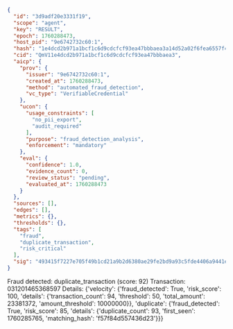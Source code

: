```json
{
  "id": "3d9adf20e3331f19",
  "scope": "agent",
  "key": "RESULT",
  "epoch": 1760288473,
  "host_pid": "9e6742732c60:1",
  "hash": "1e4dcd2b971a1bcf1c6d9cdcfcf93ea47bbbaea3a14d52a02f6fea6557f49e49",
  "cid": "QmV11e4dcd2b971a1bcf1c6d9cdcfcf93ea47bbbaea3",
  "aicp": {
    "prov": {
      "issuer": "9e6742732c60:1",
      "created_at": 1760288473,
      "method": "automated_fraud_detection",
      "vc_type": "VerifiableCredential"
    },
    "ucon": {
      "usage_constraints": [
        "no_pii_export",
        "audit_required"
      ],
      "purpose": "fraud_detection_analysis",
      "enforcement": "mandatory"
    },
    "eval": {
      "confidence": 1.0,
      "evidence_count": 0,
      "review_status": "pending",
      "evaluated_at": 1760288473
    }
  },
  "sources": [],
  "edges": [],
  "metrics": {},
  "thresholds": {},
  "tags": [
    "fraud",
    "duplicate_transaction",
    "risk_critical"
  ],
  "sig": "493415f7227e705f49b1cd21a9b2d6380ae29fe2bd9a93c5fde4406a9441e73e"
}
```

Fraud detected: duplicate_transaction (score: 92)
Transaction: 031201465368597
Details: {'velocity': {'fraud_detected': True, 'risk_score': 100, 'details': {'transaction_count': 94, 'threshold': 50, 'total_amount': 23381372, 'amount_threshold': 10000000}}, 'duplicate': {'fraud_detected': True, 'risk_score': 85, 'details': {'duplicate_count': 93, 'first_seen': 1760285765, 'matching_hash': 'f57f84d557436d23'}}}